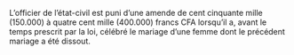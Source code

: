 L’officier de l’état-civil est puni d’une amende de cent cinquante mille (150.000) à quatre cent mille (400.000) francs CFA lorsqu’il a, avant le temps prescrit par la loi, célébré le mariage d’une femme dont le précédent mariage a été dissout.